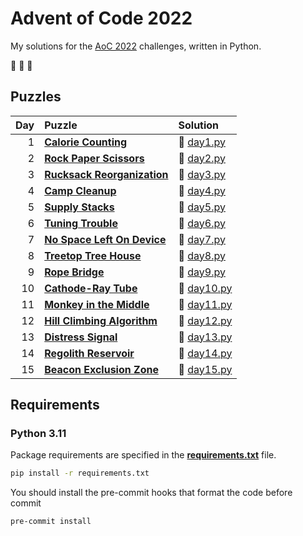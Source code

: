 # Advent of Code 2022

My solutions for the [AoC 2022](https://adventofcode.com/2022) challenges, written in Python.

:christmas_tree: :christmas_tree: :christmas_tree:

## Puzzles

| Day | Puzzle                                                              | Solution                         |
| --: | :------------------------------------------------------------------ | :------------------------------- |
|   1 | **[Calorie Counting](https://adventofcode.com/2022/day/1)**         | :snake: [day1.py](src/day1.py)   |
|   2 | **[Rock Paper Scissors](https://adventofcode.com/2022/day/2)**      | :snake: [day2.py](src/day2.py)   |
|   3 | **[Rucksack Reorganization](https://adventofcode.com/2022/day/3)**  | :snake: [day3.py](src/day3.py)   |
|   4 | **[Camp Cleanup](https://adventofcode.com/2022/day/4)**             | :snake: [day4.py](src/day4.py)   |
|   5 | **[Supply Stacks](https://adventofcode.com/2022/day/5)**            | :snake: [day5.py](src/day5.py)   |
|   6 | **[Tuning Trouble](https://adventofcode.com/2022/day/6)**           | :snake: [day6.py](src/day6.py)   |
|   7 | **[No Space Left On Device](https://adventofcode.com/2022/day/7)**  | :snake: [day7.py](src/day7.py)   |
|   8 | **[Treetop Tree House](https://adventofcode.com/2022/day/8)**       | :snake: [day8.py](src/day8.py)   |
|   9 | **[Rope Bridge](https://adventofcode.com/2022/day/9)**              | :snake: [day9.py](src/day9.py)   |
|  10 | **[Cathode-Ray Tube](https://adventofcode.com/2022/day/10)**        | :snake: [day10.py](src/day10.py) |
|  11 | **[Monkey in the Middle](https://adventofcode.com/2022/day/11)**    | :snake: [day11.py](src/day11.py) |
|  12 | **[Hill Climbing Algorithm](https://adventofcode.com/2022/day/12)** | :snake: [day12.py](src/day12.py) |
|  13 | **[Distress Signal](https://adventofcode.com/2022/day/13)**         | :snake: [day13.py](src/day13.py) |
|  14 | **[Regolith Reservoir](https://adventofcode.com/2022/day/14)**      | :snake: [day14.py](src/day14.py) |
|  15 | **[Beacon Exclusion Zone](https://adventofcode.com/2022/day/15)**   | :snake: [day15.py](src/day15.py) |

## Requirements

### Python 3.11

Package requirements are specified in the **[requirements.txt](requirements.txt)** file.

```sh
pip install -r requirements.txt
```

You should install the pre-commit hooks that format the code before commit

```sh
pre-commit install
```
